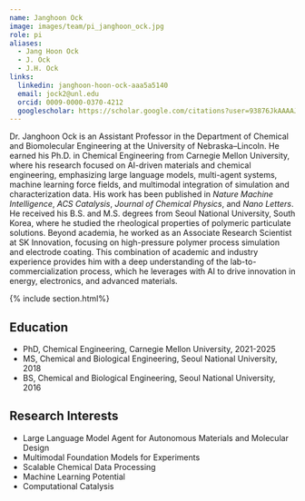 ```yaml
---
name: Janghoon Ock
image: images/team/pi_janghoon_ock.jpg
role: pi
aliases:
  - Jang Hoon Ock
  - J. Ock
  - J.H. Ock
links:
  linkedin: janghoon-hoon-ock-aaa5a5140
  email: jock2@unl.edu
  orcid: 0009-0000-0370-4212
  googlescholar: https://scholar.google.com/citations?user=93876JkAAAAJ&hl=en
---
```


Dr. Janghoon Ock is an Assistant Professor in the Department of Chemical and Biomolecular Engineering at the University of Nebraska–Lincoln. He earned his Ph.D. in Chemical Engineering from Carnegie Mellon University, where his research focused on AI-driven materials and chemical engineering, emphasizing large language models, multi-agent systems, machine learning force fields, and multimodal integration of simulation and characterization data. His work has been published in *Nature Machine Intelligence*, *ACS Catalysis*, *Journal of Chemical Physics*, and *Nano Letters*. He received his B.S. and M.S. degrees from Seoul National University, South Korea, where he studied the rheological properties of polymeric particulate solutions. Beyond academia, he worked as an Associate Research Scientist at SK Innovation, focusing on high-pressure polymer process simulation and electrode coating. This combination of academic and industry experience provides him with a deep understanding of the lab-to-commercialization process, which he leverages with AI to drive innovation in energy, electronics, and advanced materials.


{% include section.html%}
##  Education
- PhD, Chemical Engineering, Carnegie Mellon University, 2021-2025
- MS, Chemical and Biological Engineering, Seoul National University, 2018
- BS, Chemical and Biological Engineering, Seoul National University, 2016

## Research Interests
- Large Language Model Agent for Autonomous Materials and Molecular Design 
- Multimodal Foundation Models for Experiments 
- Scalable Chemical Data Processing
- Machine Learning Potential
- Computational Catalysis

